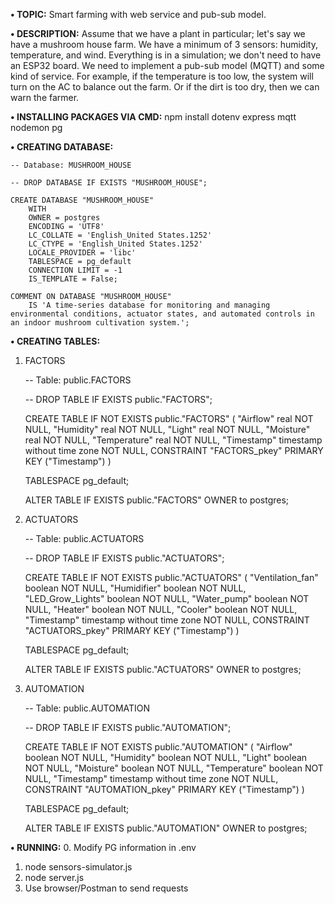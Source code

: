 **• TOPIC:** Smart farming with web service and pub-sub model.

**• DESCRIPTION:** Assume that we have a plant in particular; let's say we have a mushroom house farm. We have a minimum of 3 sensors: humidity, temperature, and wind. Everything is in a simulation; we don't need to have an ESP32 board. We need to implement a pub-sub model (MQTT) and some kind of service. For example, if the temperature is too low, the system will turn on the AC to balance out the farm. Or if the dirt is too dry, then we can warn the farmer.

**• INSTALLING PACKAGES VIA CMD:** npm install dotenv express mqtt nodemon pg

**• CREATING DATABASE:**

    -- Database: MUSHROOM_HOUSE

    -- DROP DATABASE IF EXISTS "MUSHROOM_HOUSE";

    CREATE DATABASE "MUSHROOM_HOUSE"
        WITH
        OWNER = postgres
        ENCODING = 'UTF8'
        LC_COLLATE = 'English_United States.1252'
        LC_CTYPE = 'English_United States.1252'
        LOCALE_PROVIDER = 'libc'
        TABLESPACE = pg_default
        CONNECTION LIMIT = -1
        IS_TEMPLATE = False;

    COMMENT ON DATABASE "MUSHROOM_HOUSE"
        IS 'A time-series database for monitoring and managing environmental conditions, actuator states, and automated controls in an indoor mushroom cultivation system.';

**• CREATING TABLES:**
1. FACTORS

    -- Table: public.FACTORS

    -- DROP TABLE IF EXISTS public."FACTORS";

    CREATE TABLE IF NOT EXISTS public."FACTORS"
    (
        "Airflow" real NOT NULL,
        "Humidity" real NOT NULL,
        "Light" real NOT NULL,
        "Moisture" real NOT NULL,
        "Temperature" real NOT NULL,
        "Timestamp" timestamp without time zone NOT NULL,
        CONSTRAINT "FACTORS_pkey" PRIMARY KEY ("Timestamp")
    )

    TABLESPACE pg_default;

    ALTER TABLE IF EXISTS public."FACTORS"
        OWNER to postgres;
2. ACTUATORS

    -- Table: public.ACTUATORS

    -- DROP TABLE IF EXISTS public."ACTUATORS";

    CREATE TABLE IF NOT EXISTS public."ACTUATORS"
    (
        "Ventilation_fan" boolean NOT NULL,
        "Humidifier" boolean NOT NULL,
        "LED_Grow_Lights" boolean NOT NULL,
        "Water_pump" boolean NOT NULL,
        "Heater" boolean NOT NULL,
        "Cooler" boolean NOT NULL,
        "Timestamp" timestamp without time zone NOT NULL,
        CONSTRAINT "ACTUATORS_pkey" PRIMARY KEY ("Timestamp")
    )

    TABLESPACE pg_default;

    ALTER TABLE IF EXISTS public."ACTUATORS"
        OWNER to postgres;

3. AUTOMATION

    -- Table: public.AUTOMATION

    -- DROP TABLE IF EXISTS public."AUTOMATION";

    CREATE TABLE IF NOT EXISTS public."AUTOMATION"
    (
        "Airflow" boolean NOT NULL,
        "Humidity" boolean NOT NULL,
        "Light" boolean NOT NULL,
        "Moisture" boolean NOT NULL,
        "Temperature" boolean NOT NULL,
        "Timestamp" timestamp without time zone NOT NULL,
        CONSTRAINT "AUTOMATION_pkey" PRIMARY KEY ("Timestamp")
    )

    TABLESPACE pg_default;

    ALTER TABLE IF EXISTS public."AUTOMATION"
        OWNER to postgres;

**• RUNNING:**
0. Modify PG information in .env
1. node sensors-simulator.js
2. node server.js
3. Use browser/Postman to send requests